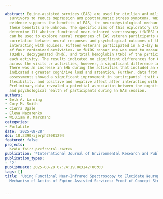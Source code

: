 ---
abstract: Equine-assisted services (EAS) are used for civilian and military trauma
  survivors to reduce depression and posttraumatic stress symptoms. While early scientific
  evidence supports the benefits of EAS, the neurophysiological mechanisms underlying
  these benefits are unknown. The specific aims of this exploratory study were to
  determine (1) whether functional near-infrared spectroscopy (fNIRS) neuroimaging
  can be used to explore neural responses of EAS veteran participants and (2) the
  correlation between neural responses and psychological outcomes of the participants
  interacting with equines. Fifteen veterans participated in a 2-day EAS program consisting
  of four randomized activities. An fNIRS sensor cap was used to measure the oxygenated
  (O2Hb), deoxygenated (hHb), and total hemoglobin (tHb) of the participants during
  each activity. The results indicated no significant differences for O2Hb and tHb
  across the visits or activities, however, a significant difference in hHb was observed.
  There was an increase in hHb during the activities that included an equine, which
  indicated a greater cognitive load and attention. Further, data from pre-/post-psychometric
  assessments showed a significant improvement in participants’ trait anxiety, psychological
  flexibility, and positive and negative affect after interacting with the horse.
  Preliminary data revealed a potential association between the cognitive attention
  and psychological health of participants during an EAS session.
authors:
- Beth A. Lanning
- Cory M. Smith
- Cierra Ugale
- Elena Nazarenko
- William R. Marchand
categories:
- PortaLite
date: '2025-08-28'
doi: 10.3390/ijerph22081294
featured: false
projects:
- brain-fnirs-prefrontal-cortex
publication: '*International Journal of Environmental Research and Public Health*'
publication_types:
- '2'
publishDate: 2025-08-28 07:24:19.083142+00:00
tags: []
title: 'Using Functional Near-Infrared Spectroscopy to Elucidate Neurophysiological
  Mechanism of Action of Equine-Assisted Services: Proof-of-Concept Study'

---
